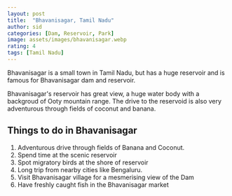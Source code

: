 ```yaml
---
layout: post
title:  "Bhavanisagar, Tamil Nadu"
author: sid
categories: [Dam, Reservoir, Park]
image: assets/images/bhavanisagar.webp
rating: 4
tags: [Tamil Nadu]
---
```

Bhavanisagar is a small town in Tamil Nadu, but has a huge reservoir and is famous for Bhavanisagar dam and reservoir.

Bhavanisagar's reservoir has great view, a huge water body with a backgroud of Ooty mountain range. The drive to the reservoid is also very adventurous through fields of coconut and banana. 

<h2>Things to do in Bhavanisagar</h2>

1. Adventurous drive through fields of Banana and Coconut.
2. Spend time at the scenic reservoir
3. Spot migratory birds at the shore of reservoir
4. Long trip from nearby cities like Bengaluru.
5. Visit Bhavanisagar village for a mesmerising view of the Dam
6. Have freshly caught fish in the Bhavanisagar market

<div class="pa-carousel-widget" style="width:100%; height:480px; display:none;"
  data-link="https://www.tripadvisor.in/Attraction_Review-g297675-d2697635-Reviews-Bhavani_Sagar_Dam-Coimbatore_Coimbatore_District_Tamil_Nadu.html"
  data-title="Bhavanisagar, Tamil Nadu"
  data-description="Dam, Reservoir, Park"
  data-delay="3">
  <object data="https://lh3.googleusercontent.com/pw/AP1GczPaPQ2d7IfqqHroX1385bJnFvn3h-R2xvC40kQuKN2pAtpcO0vaCwcnTTjLCb7St8p9X593phYWa-9nVQJWj_ZkjA-tT-6HIEOaDKwQp7-jbZyur3db=w960-rw-h720"></object>
  <object data="https://lh3.googleusercontent.com/pw/AP1GczPI0Vh7r2CGoWuTG0cJshKmLsvCYlk4zXVciOwIWI9jhtXOvxrXVkz3gsk-Rd8Bgcxl_OYwdx4m3DP2JOvMd6eCKW0A3M104yPb7aqMw3wLXuN6x7xA=w960-rw-h720"></object>
  <object data="https://lh3.googleusercontent.com/pw/AP1GczM4sMPmC6CvV6HURc8vK26DZ_soBbKPrrWzqBP4x1WYbOPCMoC7Z-wr5nZY8kdlgWP7OTs0zhpDITtCv_aBdSes8obcIa8_VJQqPKVRG0ZBPt-qON6v=w960-rw-h720"></object>
  <object data="https://lh3.googleusercontent.com/pw/AP1GczPpFXddZRiR7u9M44qcTTDbZ9wlNe1AbBOcacPOvkrc28GUnlfQmwDN1GkpiduzaodIEf_1c17QwR-VSIC4OpPQZwX-8XAt3-1ie3SOgqr7TuCehW_e=w960-rw-h720"></object>
  <object data="https://lh3.googleusercontent.com/pw/AP1GczN3zFqBLYzTdAE_RP6IxXOzL1C4ZjFWsuVk9mJy1sAl9tbtOsCpksDgKMtNtIolWC6t0mORc6iP4UKvcR8dkLgPmGHDKw9YOKWvX6oz1FMnVrd1hMyr=w960-rw-h720"></object>
  <object data="https://lh3.googleusercontent.com/pw/AP1GczMFzs-bpor6mSbXMZMmi4DyeEp_G9nDhqY19jn-sRgT4dYlJTDdXlGUvNXCM1-rE7v0zRxGkrTN8PnqoKxcFe9pWGvCFcCZcofvAZs0_ihp0V1bnkO7=w960-rw-h720"></object>
  <object data="https://lh3.googleusercontent.com/pw/AP1GczPxhOSBu8o7nqExkv7EHDgp4YoE8C9ixKrSypPE1JOM5gLlzn9Mz9v_XpSqSja5hhf3AyxvuEemjPtvsJxbxFfkOjYKe72Oi8VzKKfW9LaXjkbRwMZX=w960-rw-h720"></object>
  <object data="https://lh3.googleusercontent.com/pw/AP1GczMz5Eoizo1iSrDCIgHI3ZX3LlL_aAnG533RAAGmG4j_aP3UUY7pBfgCcRekFsto_q3HS8S8DynmaIHBfIRYBZB2030mmG4uU2IRDrcXfyA1LFjyGMaa=w960-rw-h720"></object>
  <object data="https://lh3.googleusercontent.com/pw/AP1GczNhHVUL1YFTTV1tPG0nxuM43m_jYb5cNXovrZiTQn3g_fS4ClOFf8HsF2PNmOnayR7zDecmFJLcVtI10WrOpZT_T_9qI4bVdelBOaMjb55kbLDu8Vv-=w960-rw-h720"></object>
  <object data="https://lh3.googleusercontent.com/pw/AP1GczMACoVW_-WpqWOL9nADw7IMKKEWR4_a78gvulCqmT1MCCe_q55rRDu4j5LngkwseBeDUgpAV-lnIRKVrSP4EVWfsEogtDRLf-6og_H_jcNdNmjG31w6=w960-rw-h720"></object>
  <object data="https://lh3.googleusercontent.com/pw/AP1GczOl_iM9FelPspV1su9m43qALEQtLgaiBySBmulBrsmW7lvk_SNEXAAeGjXtwtBPz-XOuh8K0ZGqsC8hZBZndHBunQr9YGHAI6oYER7eIeZimN372Mt0=w960-rw-h720"></object>
  <object data="https://lh3.googleusercontent.com/pw/AP1GczPXdteQRGxBh5MA3XRUxXmCuJomNC3VAdySUEflz3sNFhKDxNILQENxgNxaH7x2JoBSq61vJMqdQamIQwAl-UwIUtHLZQQz1ua2j7fAtTJ-vypR0df0=w960-rw-h720"></object>
  <object data="https://lh3.googleusercontent.com/pw/AP1GczP95YpejBFFn_SRjfLf3chjOCm8hH94_uFPfn5LQJ2uj25BbRVe0wM2GP050pNQSoZPjtcUdnOdenl8DasHYXQ1S4isp2OPJnoKn1QDZmAiui4XzumD=w960-rw-h720"></object>
  <object data="https://lh3.googleusercontent.com/pw/AP1GczMYqpIy2VzsLIdX9UyT8CAOiPAexFNR4dZOpCI3RnE1inBgwaGOsumu4a1nle9VWTChbKWdUN9A6PHn60OxvyMk6W9VedHzR_s03CvfIszajprMQMng=w960-rw-h720"></object>
  <object data="https://lh3.googleusercontent.com/pw/AP1GczPpyQSrfGLfB2Ww19-6Lae0g6jcgThtVpg0sNWS4MIKJXTSA4siQraznr4xS2OaCb8VEkK-HJ5e8-jr2JvMK3Iq6tKJ3j5nHaaKj_dbVXQO0Q_jYkVZ=w960-rw-h720"></object>
  <object data="https://lh3.googleusercontent.com/pw/AP1GczOP-toM5pytDRs3kLTJHagPES95mPUXkVOxho-mK8ITHQp7-wjcS_dLn8i8cPROlvzg04Y4FuCanBJ1NCy1SBKkuK5JJQ07MJLN96S4d2Xtyqm6PQiT=w960-rw-h720"></object>
  <object data="https://lh3.googleusercontent.com/pw/AP1GczNr-8M8JeFOv_Sx-y5-lgfSm5PpTJp3ctR2Lf1tirYsi5rOfXmkKpwFYLm_xzpmOUkZUjG2LgSjTwOWjTy-DpnBzq3eNSYeyCEmnrIhiFFSMyb8nK6i=w960-rw-h720"></object>
  <object data="https://lh3.googleusercontent.com/pw/AP1GczPVYDJFBV5vSk1U562x3JJ0VTWjzQbAPQtdm70RWEhyNuOevgtgrBeMUvJdsvWlr2D_-QjsA-s1dzXNhMuX0NW3p1PXRxLw3RYnaqGIENxqesOm7woI=w960-rw-h720"></object>
  <object data="https://lh3.googleusercontent.com/pw/AP1GczN9oFiYxnZOmoKK0HfPxSj9ov2PJD2lmbgziEKwFPC2p0KYG22Z6PcoskHR70zhdvUGvmlp1V_ldxcQG25lXGu69vIr452vHSXrW1ySD67a540L83FP=w960-rw-h720"></object>
</div>
